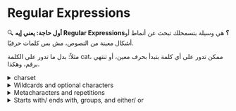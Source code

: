 # Regular Expressions

🔍 **أول حاجة: يعني إيه Regular Expressions؟**
هي وسيلة بتسمحلك تبحث عن أنماط أو أشكال معينة من النصوص، مش بس كلمات حرفيًا.

مثلاً:
بدل ما تدور على الكلمة cat، ممكن تدور على أي كلمة بتبدأ بحرف معين، أو تنتهي برقم، وهكذا.










<details>
   <summary>charset</summary>


🔤 **يعني إيه charset؟** Charset هو مجموعة من الأحرف بتحددها بين أقواس مربعة \[ ]، وبتقول: "هاتلي أي حرف من دول".

**أمثلة:**

| التعبير        | يطابق                                           |
| -------------- | ----------------------------------------------- |
| \[abc]         | أي حرف من التلاتة: a أو b أو c                  |
| \[abc]zz       | الكلمات: azz, bzz, czz                          |
| \[a-c]zz       | نفس الكلام فوق (\[a-c] = \[abc])                |
| \[a-cx-z]zz    | azz, bzz, czz, xzz, yzz, zzz                    |
| \[a-zA-Z]      | أي حرف إنجليزي سواء صغير أو كبير                |
| file\[1-3]     | file1, file2, file3                             |
| \[cog]         | أي حرف من: c، o، g                              |
| \[cfh]at       | الكلمات: cat, fat, hat                          |
| \[CcHh]at      | الكلمات: Cat, cat, Hat, hat                     |
| \[Ff]ile\[1-9] | File1, File2, file3, file4, file5, File7, file9 |
| \[Ff]ile\[^7]  | نفس اللي فوق ماعدا File7                        |

⛔ **استبعاد حرف أو مجموعة من الأحرف** لو عايز تستبعد حرف أو أكتر، استخدم ^ جوا الأقواس:

| التعبير   | يطابق             | لا يطابق |
| --------- | ----------------- | -------- |
| \[^k]ing  | ring, sing, \$ing | king     |
| \[^a-c]at | fat, hat          | bat, cat |

⚠️ **ملاحظات مهمة:**

✅ **Note 1: الفرق بين string و charset**

* `abc` → ده بيدور على الكلمة دي حرفيًا.
* `[abc]` → بيدور على أي حرف من التلاتة (a أو b أو c) في أي مكان.

✅ **Note 2: رتب الأحرف زي ما السؤال طالب** يعني لو السؤال طالب `[a-c]`, اكتبه كده، ما تكتبش `[c-a]` أو تغير الترتيب علشان ما تعتبرش غلط.

✅ **Note 3: الكفاءة (Efficiency)**

* كن دقيقًا: لو السؤال بيطلب بس الحروف من a لـ c، اكتب `[a-c]` مش `[a-z]`.
* ما تبقاش معقد أكتر من اللازم: لو فيه 10 حروف متفرقة مثلاً: a, b, f, j, k, m، بدل ما تكتبهم كلهم، استخدم `[a-z]` لو كان أنسب وأبسط.


</details>




<details>
   <summary>Wildcards and optional characters</summary>

🔹 **أول حاجة: الـ dot `.`**

**يعني إيه؟**
الـ `.` مش معناها نقطة حرفيًا، دي **wildcard**، يعني:

* أي **حرف واحد فقط**، أيًا كان نوعه (حرف، رقم، رمز...)
* **ماعدا** السطر الجديد (line break)

✅ **مثال:**

**التعبير:** `a.c`

**معناه:**
كلمة فيها `a`، بعدها **أي حرف واحد بس**، بعدها `c`

**يطابق:**

* `aac`
* `abc`
* `a0c`
* `a!c`
* `a#c`

**لا يطابق:**

* `ac` ← (مفيش حرف بين a و c)
* `abbc` ← (فيه حرفين بين a و c)

---

🔹 **ثاني حاجة: علامة الاستفهام `?`**

**يعني إيه؟**
العلامة `?` معناها إن **الحرف اللي قبلها ممكن يكون موجود أو لأ** → يعني: **اختياري**

✅ **مثال:**

**التعبير:** `?abc`

**المعنى:**
لازم يكون فيه `ab`، وبعدها ممكن يكون فيه `c` أو لأ.

**يطابق:**

* `ab`
* `abc`

**لا يطابق:**

* `ac`
* `abbc`

---

🔸 **ملاحظة مهمة: لو عايز تدور على نقطة حقيقية (.) مش كـ wildcard؟**

✅ **الحل:** استخدم backslash `\` للهروب (escaping)

**مثال:**

* `a.c` → معناها: أي حرف بين a و c
* `a\.c` → معناها: حرف a، بعده **نقطة حقيقية** `.`، بعده حرف c

**يطابق:**

* `a.c` → فقط هي اللي تطابق `a\.c`

---

🧠 **خلاصة:**

| الرمز | المعنى                      |
| ----- | --------------------------- |
| `.`   | أي **حرف واحد فقط**         |
| `?`   | الحرف اللي قبله **اختياري** |
| `\.`  | **نقطة حقيقية**             |



![image](https://github.com/user-attachments/assets/21d79e92-974b-44dc-8543-182a1524cffc)


  
</details>



<details>
   <summary>Metacharacters and repetitions</summary>




🔣 **الميتارموز المختصرة (Shorthand Character Classes):**

| الرمز | المعنى                                         |
| ----- | ---------------------------------------------- |
| \d    | رقم (digit)، زي: 0، 1، 9                       |
| \D    | غير رقم (non-digit)، زي: A، @                  |
| \w    | حرف أو رقم (alphanumeric)، زي: a، Z، 3، \_     |
| \W    | غير حرف أو رقم، زي: !، #، %                    |
| \s    | مسافة بيضاء (space, tab, line break)           |
| \S    | أي حاجة تانية غير المسافات (حروف، أرقام، رموز) |

🔸 **معلومة مهمة:**

* الشرطة السفلية `_` **بتندرج تحت** `\w`
* يعني التعبير `\w` هيطابق كل الحروف في كلمة زي: `test_file`

🔁 **التكرار (Repetitions):**

لما نحب نطابق **عدد معين** من تكرار حرف أو نمط، بنستخدم الأقواس المعقوفة `{}`:

| التعبير | المعنى                                      |
| ------- | ------------------------------------------- |
| z{2}    | يطابق `zz` فقط                              |
| a{12}   | يطابق 12 حرف a ورا بعض                      |
| b{1,5}  | من 1 لـ 5 من حرف b                          |
| x{2,}   | 2 أو أكثر من حرف x                          |
| a\*     | صفر أو أكتر من حرف a (يعني ممكن مفيش أصلاً) |
| b+      | واحد أو أكتر من حرف b                       |

⚠️ **ملاحظات مهمة:**

✅ **Note 1: الفرق بين string و charset**

* `abc` → ده بيدور على الكلمة دي حرفيًا.
* `[abc]` → بيدور على أي حرف من التلاتة (a أو b أو c) في أي مكان.

✅ **Note 2: رتب الأحرف زي ما السؤال طالب**
يعني لو السؤال طالب `[a-c]`, اكتبه كده، ما تكتبش `[c-a]` أو تغير الترتيب علشان ما تعتبرش غلط.

✅ **Note 3: الكفاءة (Efficiency)**

* كن دقيقًا: لو السؤال بيطلب بس الحروف من a لـ c، اكتب `[a-c]` مش `[a-z]`.
* ما تبقاش معقد أكتر من اللازم: لو فيه 10 حروف متفرقة مثلاً: a, b, f, j, k, m، بدل ما تكتبهم كلهم، استخدم `[a-z]` لو كان أنسب وأبسط.





![image](https://github.com/user-attachments/assets/75871a75-61a3-46ec-8b56-8b8d06341dd6)



![image](https://github.com/user-attachments/assets/7756a18f-4f34-468e-96da-6ffc0bbd4e90)




</details>



<details>
   <summary>Starts with/ ends with, groups, and either/ or</summary>


🔚 **البداية والنهاية في السطر باستخدام `^` و `$`**

أحيانًا بنحب نحدد إن النص اللي بندوّر عليه لازم يكون في بداية أو نهاية السطر. وده بنعمله باستخدام:

| الرمز | المعنى      | مثال   | يطابق                         |
| ----- | ----------- | ------ | ----------------------------- |
| ^     | بداية السطر | `^abc` | abc123، abc فقط لو في البداية |
| \$    | نهاية السطر | `xyz$` | testxyz، xyz فقط لو في الآخر  |

⚠️ **ملاحظة:**
الرمز `^` بيشتغل بمعنيين مختلفين حسب مكانه:

* جوا الأقواس `[]` → بيستخدم للاستبعاد.
* برّا الأقواس → بيحدد بداية السطر.

---

🔗 **المجموعات (Groups) باستخدام ()**

أقواس المجموعة `( )` بتسمحلك:

* تجمع نمط معين.
* تعيد تكراره.
* تعمل اختيار "إما... أو" باستخدام `|`.

✅ **مثال على "إما... أو":**

```
during the (day|night)
```

ده هيطابق:

* during the day
* during the night

✅ **مثال على التكرار:**

```
(no){5}
```

ده هيطابق:

* nonononono (لأن "no" اتكررت 5 مرات بالضبط)

---

💡 **ملخص الرموز الجديدة:**

| الرمز        | المعنى                 |
| ------------ | ---------------------- |
| ^            | بداية السطر            |
| \$           | نهاية السطر            |
| ( )          | مجموعة                 |
| \|           | أو                     |
| (pattern){n} | تكرار المجموعة "n" مرة |





![image](https://github.com/user-attachments/assets/04e29bf1-962e-4646-b280-92b6509e6e9d)

![image](https://github.com/user-attachments/assets/f3b7ca5b-4a24-4819-8a1c-2ec63e03cfae)



   
</details>









